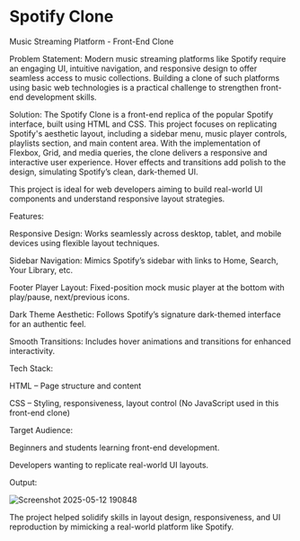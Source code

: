  # Spotify Clone
Music Streaming Platform - Front-End Clone

Problem Statement:
Modern music streaming platforms like Spotify require an engaging UI, intuitive navigation, and responsive design to offer seamless access to music collections. Building a clone of such platforms using basic web technologies is a practical challenge to strengthen front-end development skills.

Solution:
The Spotify Clone is a front-end replica of the popular Spotify interface, built using HTML and CSS. This project focuses on replicating Spotify's aesthetic layout, including a sidebar menu, music player controls, playlists section, and main content area. With the implementation of Flexbox, Grid, and media queries, the clone delivers a responsive and interactive user experience. Hover effects and transitions add polish to the design, simulating Spotify’s clean, dark-themed UI.

This project is ideal for web developers aiming to build real-world UI components and understand responsive layout strategies.

Features:

Responsive Design: Works seamlessly across desktop, tablet, and mobile devices using flexible layout techniques.

Sidebar Navigation: Mimics Spotify’s sidebar with links to Home, Search, Your Library, etc.

Footer Player Layout: Fixed-position mock music player at the bottom with play/pause, next/previous icons.

Dark Theme Aesthetic: Follows Spotify’s signature dark-themed interface for an authentic feel.

Smooth Transitions: Includes hover animations and transitions for enhanced interactivity.

Tech Stack:

HTML – Page structure and content

CSS – Styling, responsiveness, layout control
(No JavaScript used in this front-end clone)

Target Audience:

Beginners and students learning front-end development.

Developers wanting to replicate real-world UI layouts.

Output:

![Screenshot 2025-05-12 190848](https://github.com/user-attachments/assets/290bd9d8-c105-46e0-9517-77367c45a8b5)


The project helped solidify skills in layout design, responsiveness, and UI reproduction by mimicking a real-world platform like Spotify.
